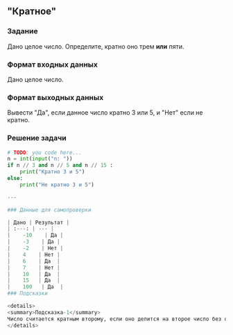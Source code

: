 ## "Кратное"

### Задание

Дано целое число. Определите, кратно оно трем **или** пяти. 

### Формат входных данных

Дано целое число.

### Формат выходных данных

Вывести "Да", если данное число кратно 3 или 5, и "Нет" если не кратно.

### Решение задачи

```python
# TODO: you code here...
n = int(input("n: "))
if n // 3 and n // 5 and n // 15 :
    print("Кратно 3 и 5")
else:
    print("Не кратно 3 и 5")

---

### Данные для самопроверки

| Дано | Результат |
| :---: | --- |
|    -10    | Да |
|    -3    | Да |
|    -2    | Нет |
|    4    | Нет |
|    6    | Да  |
|    7    | Нет |
|    10   | Да  |
|    15   | Да  |
|    100   | Да  |
### Подсказки

<details>
<summary>Подсказка-1</summary>
Число считается кратным второму, если оно делится на второе число без остатка, т.е. остаток от деления равен нулю
</details>
